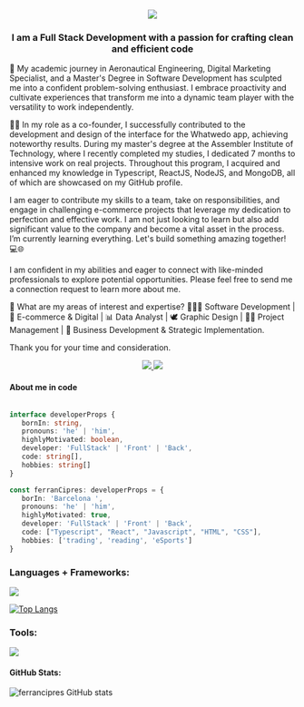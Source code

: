 <h1 align="center">
    <img src="https://readme-typing-svg.herokuapp.com/?font=Righteous&size=35&center=true&vCenter=true&width=500&height=70&duration=4000&lines=Hi+There!+I'm+Ferran+Cipres👋;" />
</h1>

<h3 align="center">I am a Full Stack Development with a passion for crafting clean and efficient code</h3>

🚀 My academic journey in Aeronautical Engineering, Digital Marketing Specialist, and a Master's Degree in Software Development has sculpted me into a confident problem-solving enthusiast. I embrace proactivity and cultivate experiences that transform me into a dynamic team player with the versatility to work independently.

👨‍⚖️ In my role as a co-founder, I successfully contributed to the development and design of the interface for the Whatwedo app, achieving noteworthy results. During my master's degree at the Assembler Institute of Technology, where I recently completed my studies, I dedicated 7 months to intensive work on real projects. Throughout this program, I acquired and enhanced my knowledge in Typescript, ReactJS, NodeJS, and MongoDB, all of which are showcased on my GitHub profile.

I am eager to contribute my skills to a team, take on responsibilities, and engage in challenging e-commerce projects that leverage my dedication to perfection and effective work. I am not just looking to learn but also add significant value to the company and become a vital asset in the process. I’m currently learning everything. Let's build something amazing together! 💻🌐

I am confident in my abilities and eager to connect with like-minded professionals to explore potential opportunities. Please feel free to send me a connection request to learn more about me.

💬 What are my areas of interest and expertise? 👨🏻‍🎤 Software Development | 🚀 E-commerce & Digital | 📊 Data Analyst | 🕊 Graphic Design | 👨‍⚖️ Project Management | 💼 Business Development & Strategic Implementation.

Thank you for your time and consideration.

<div align="center"> 
  <a href="mailto:ferrancipres@gmail.com">
    <img src="https://img.shields.io/badge/Gmail-333333?style=for-the-badge&logo=gmail&logoColor=red" />
  </a>
  <a href="https://linkedin.com/in/ferran-cipres" target="_blank">
    <img src="https://img.shields.io/badge/LinkedIn-0077B5?style=for-the-badge&logo=linkedin&logoColor=white" target="_blank" />
  </a>
</div>

#### About me in code
```typescript

interface developerProps {
   bornIn: string,
   pronouns: 'he' | 'him',
   highlyMotivated: boolean,
   developer: 'FullStack' | 'Front' | 'Back',
   code: string[],
   hobbies: string[]
}

const ferranCipres: developerProps = {
   borIn: 'Barcelona ',
   pronouns: 'he' | 'him',
   highlyMotivated: true,
   developer: 'FullStack' | 'Front' | 'Back',
   code: ["Typescript", "React", "Javascript", "HTML", "CSS"],
   hobbies: ['trading', 'reading', 'eSports']
}
```

<h3 align="left">Languages + Frameworks:</h3>
<p align="left"> 
<a href= "httts://skillicons.dev">
	<img src="https://skillicons.dev/icons?i=git,github,html,css,js,typescript,react,redux,styledcomponents,vite,tailwind,bootstrap,express,mongodb,postgres,prisma,vercel,jenkins,vitest" /><br>
</a></p>

[![Top Langs](https://github-readme-stats.vercel.app/api/top-langs/?username=ferrancipres&show_icons=true&bg_color=00000000)](https://github.com/ferrancipres/github-readme-stats)

<h3 align="left">Tools:</h3>
<p align="left"> 
<a href= "httts://skillicons.dev">
	<img src="https://skillicons.dev/icons?i=vscode,replit,stackoverflow,wordpress,figma,ps,xd,canva" /><br>
</a></p>

#### GitHub Stats:
![ferrancipres GitHub stats](https://github-readme-stats.vercel.app/api?username=ferrancipres&show_icons=true&bg_color=00000000)       

